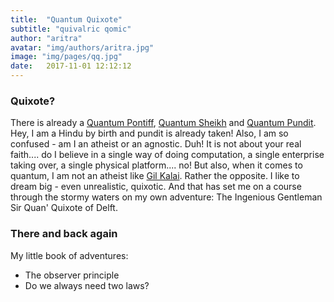 ```yaml
---
title:  "Quantum Quixote"
subtitle: "quivalric qomic"
author: "aritra"
avatar: "img/authors/aritra.jpg"
image: "img/pages/qq.jpg"
date:   2017-11-01 12:12:12
---
```


### Quixote?

There is already a [Quantum Pontiff](dabacon.org/pontiff/), [Quantum Sheikh](https://www.quantumsheikh.com/) and [Quantum Pundit](http://quantumpundit.blogspot.com/). Hey, I am a Hindu by birth and pundit is already taken! Also, I am so confused - am I an atheist or an agnostic. Duh! It is not about your real faith.... do I believe in a single way of doing computation, a single enterprise taking over, a single physical platform.... no! But also, when it comes to quantum, I am not an atheist like [Gil Kalai](https://gilkalai.wordpress.com/). Rather the opposite. I like to dream big - even unrealistic, quixotic. And that has set me on a course through the stormy waters on my own adventure: The Ingenious Gentleman Sir Quan' Quixote of Delft.

### There and back again

My little book of adventures:

* The observer principle
* Do we always need two laws?